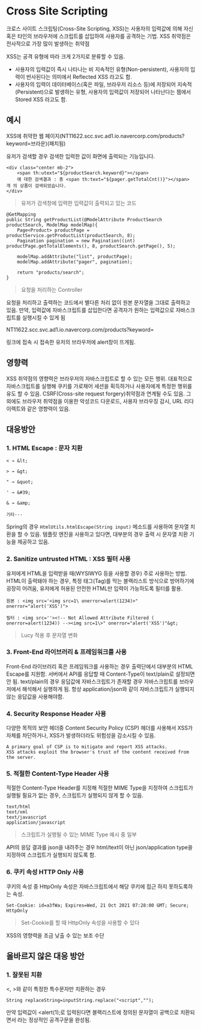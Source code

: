 # Cross Site Scripting

크로스 사이트 스크립팅(Cross-Site Scripting, XSS)는 사용자의 입력값에 의해 자신 혹은 타인의 브라우저에 스크립트를 삽입하여 사용자를 공격하는 기법. XSS 취약점은 전사적으로 가장 많이 발생하는 취약점

XSS는 공격 유형에 따라 크게 2가지로 분류할 수 있음.
- 사용자의 입력값이 즉시 나타나는 비 지속적인 유형(Non-persistent), 사용자의 입력이 반사된다는 의미에서 Reflected XSS 라고도 함.
- 사용자의 입력이 데이터베이스(혹은 파일, 브라우저 리소스 등)에 저장되어 지속적(Persistent)으로 발생하는 유형, 사용자의 입력값이 저장되어 나타난다는 젬에서 Stored XSS 라고도 함.

## 예시
XSS에 취약한 웹 페이지(NT11622.scc.svc.ad1.io.navercorp.com/products?keyword=브라운)(패치됨)

유저가 검색할 경우 검색한 입력한 값이 화면에 출력되는 기능입니다.

```
<div class="center mb-2">
    <span th:utext="${productSearch.keyword}"></span>
    에 대한 검색결과 : 총 <span th:text="${pager.getTotalCnt()}"></span> 개 의 상품이 검색되었습니다.
</div>
```
> 유저가 검색창에 입력한 입력값이 출력되고 있는 코드


```
@GetMapping
public String getProductList(@ModelAttribute ProductSearch productSearch, ModelMap modelMap){
    Page<Product> productPage = productService.getProductList(productSearch, 8);
    Pagination pagination = new Pagination((int) productPage.getTotalElements(), 8, productSearch.getPage(), 5);

    modelMap.addAttribute("list", productPage);
    modelMap.addAttribute("pager", pagination);

    return "products/search";
}
```
> 요청을 처리하는 Controller

요청을 처리하고 출력하는 코드에서 별다른 처리 없이 원본 문자열을 그대로 출력하고 있음. 만약, 입력값에 자바스크립트를 삽입한다면 공격자가 원하는 입력값으로 자바스크립트를 실행시킬 수 있게 됨

NT11622.scc.svc.ad1.io.navercorp.com/products?keyword=<script>alert(1);</script>

링크에 접속 시 접속한 유저의 브라우저에 alert창이 뜨게됨.

## 영향력
XSS 취약점의 영향력은 브라우저의 자바스크립트로 할 수 있는 모든 행위. 대표적으로 자바스크립트를 실행해 쿠키를 가로채어 세션을 획득하거나 사용자에게 특정한 행위를 유도 할 수 있음.  CSRF(Cross-site request forgery)취약점과 연계될 수도 있음. 그 외에도 브라우저 취약점을 이용한 악성코드 다운로드, 사용자 브라우징 감시, URL 리다이렉트와 같은 영향력이 있음.

## 대응방안
### 1. HTML Escape : 문자 치환
```
< → &lt; 

> → &gt; 

" → &quot; 

' → &#39;

& → &amp;

기타···
```
Spring의 경우 `HtmlUtils.htmlEscape(String input)` 메소드를 사용하여 문자열 치환을 할 수 있음. 템플릿 엔진을 사용하고 있다면, 대부분의 경우 출력 시 문자열 치환 기능을 제공하고 있음.

### 2. Sanitize untrusted HTML : XSS 필터 사용
유저에게 HTML을 입력받을 때(WYSIWYG 등을 사용할 경우) 주로 사용하는 방법. HTML이 출력돼야 하는 경우, 특정 태그(Tag)를 막는 블랙리스트 방식으로 방어하기에 굉장히 어려움, 유저에게 허용된 안전한 HTML만 입력이 가능하도록 필터를 활용.

```
원본 : <img src='<img src=1\ onerror=alert(1234)>" onerror="alert('XSS')">

필터 : <img src=''><!-- Not Allowed Attribute Filtered ( onerror=alert(1234)) --><img src=1\>" onerror="alert('XSS')"&gt;
```
> Lucy 적용 후 문자열 변화

### 3. Front-End 라이브러리 & 프레임워크를 사용
Front-End 라이브러리 혹은 프레임워크를 사용하는 경우 출력단에서 대부분의 HTML Escape를 지원함.
서버에서 API를 응답할 때 Content-Type이 text/plain로 설정되면 안 됨. text/plain의 경우 응답값에 자바스크립트가 존재할 경우 자바스크립트를 브라우저에서 해석해서 실행하게 됨. 항상 application/json와 같이 자바스크립트가 실행되지 않는 응답값을 사용해야함.

### 4. Security Response Header 사용
다양한 목적의 보안 헤더중 Content Security Policy (CSP) 헤더를 사용해서 XSS가 자체를 차단하거나, XSS가 발생하더라도 위험성을 감소시킬 수 있음.
```
A primary goal of CSP is to mitigate and report XSS attacks. 
XSS attacks exploit the browser's trust of the content received from the server.
```

### 5. 적절한 Content-Type Header 사용
적절한 Content-Type Header를 지정해 적절한 MIME Type을 지정하여 스크립트가 실행될 필요가 없는 경우, 스크립트가 실행되지 않게 할 수 있음.
```
text/html
text/xml
text/javascript
application/javascript
```
> 스크립트가 실행될 수 있는 MIME Type 예시 중 일부

API의 응답 결과를 json을 내려주는 경우 html/text이 아닌 json/application type을 지정하여 스크립트가 실행되지 않도록 함.

### 6. 쿠키 속성 HTTP Only 사용
쿠키의 속성 중 HttpOnly 속성은 자바스크립트에서 해당 쿠키에 접근 하지 못하도록하는 속성.
```
Set-Cookie: id=a3fWa; Expires=Wed, 21 Oct 2021 07:28:00 GMT; Secure; HttpOnly
```
> Set-Cookie를 할 때 HttpOnly 속성을 사용할 수 있다

XSS의 영향력을 조금 낮출 수 있는 보조 수단

## 올바르지 않은 대응 방안
### 1. 잘못된 치환
<, >와 같이 특정한 특수문자만 치환하는 경우
```
String replaceString=inputString.replace("<script","");
```
만약 입력값이 <<scriptscript>alert(1);</script>로 입력된다면 블랙리스트에 정의된 문자열이 공백으로 치환되면서 <script>alert('test');</script>라는 정상적인 공격구문을 완성됨.